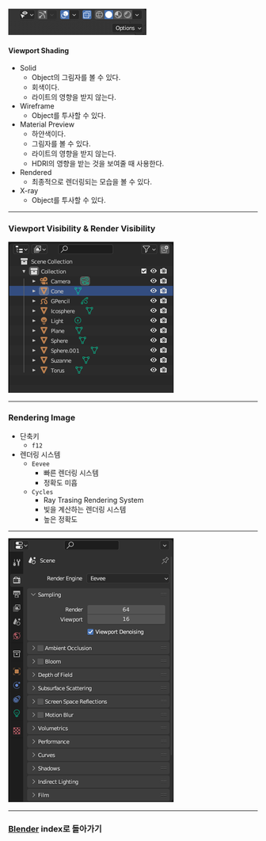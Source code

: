 ![](../../../Stuff/Image/AOR/Blender/Pasted%20image%2020230929012346.png)
#### Viewport Shading
- Solid
	- Object의 그림자를 볼 수 있다.
	- 회색이다.
	- 라이트의 영향을 받지 않는다.
- Wireframe
	- Object를 투사할 수 있다.
- Material Preview
	- 하얀색이다.
	- 그림자를 볼 수 있다.
	- 라이트의 영향을 받지 않는다.
	- HDRI의 영향을 받는 것을 보여줄 때 사용한다.
- Rendered
	- 최종적으로 렌더링되는 모습을 볼 수 있다.
- X-ray
	- Object를 투사할 수 있다.
---
### Viewport Visibility & Render Visibility
![](../../../Stuff/Image/AOR/Blender/Pasted%20image%2020230929013318.png)

---
### Rendering Image

- 단축키 
	- `f12`
- 렌더링 시스템 
	- `Eevee`
		- 빠른 렌더링 시스템
		- 정확도 미흡
	- `Cycles`
		- Ray Trasing Rendering System
		- 빛을 계산하는 렌더링 시스템
		- 높은 정확도
---
![](../../../Stuff/Image/AOR/Blender/Pasted%20image%2020230929013602.png)

---
### [Blender](../../Dev-Index/Blender.md) index로 돌아가기